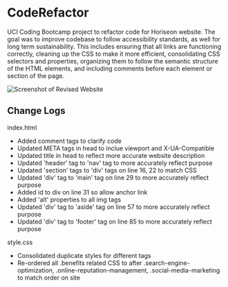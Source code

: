 # CodeRefactor

UCI Coding Bootcamp project to refactor code for Horiseon website.
The goal was to improve codebase to follow accessibility standards, as well for long term sustainability.  This includes ensuring that all links are functioning correctly, cleaning up the CSS to make it more efficient, consolidating CSS selectors and properties, organizing them to follow the semantic structure of the HTML elements, and including comments before each element or section of the page.

<img src="https://i.imgur.com/8a36XJe.jpeg" alt="Screenshot of Revised Website">

## Change Logs

index.html
- Added comment tags to clarify code
- Updated META tags in head to inclue viewport and X-UA-Compatible
- Updated title in head to reflect more accurate website description
- Updated 'header' tag to 'nav' tag to more accurately reflect purpose
- Updated 'section' tags to 'div' tags on line 16, 22 to match CSS
- Updated 'div' tag to 'main' tag on line 29 to more accurately reflect purpose
- Added id to div on line 31 so allow anchor link
- Added 'alt' properties to all img tags
- Updated 'div' tag to 'aside' tag on line 57 to more accurately reflect purpose
- Updated 'div' tag to 'footer' tag on line 85 to more accurately reflect purpose

style.css
- Consolidated duplicate styles for different tags
- Re-ordered all .benefits related CSS to after .search-engine-optimization, .online-reputation-management, .social-media-marketing to match order on site
